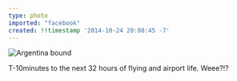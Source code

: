 ```yaml
---
type: photo
imported: "facebook"
created: !!timestamp '2014-10-24 20:08:45 -7'
---
```

![Argentina bound](/media/images/photos/2014/10/fly-argentina.jpg)

T-10minutes to the next 32 hours of flying and airport life. Weee?!?
